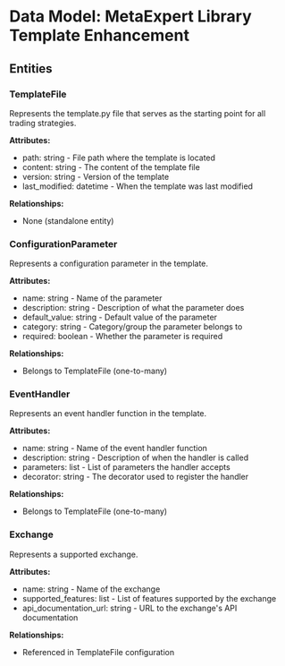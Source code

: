 # Data Model: MetaExpert Library Template Enhancement

## Entities

### TemplateFile
Represents the template.py file that serves as the starting point for all trading strategies.

**Attributes:**
- path: string - File path where the template is located
- content: string - The content of the template file
- version: string - Version of the template
- last_modified: datetime - When the template was last modified

**Relationships:**
- None (standalone entity)

### ConfigurationParameter
Represents a configuration parameter in the template.

**Attributes:**
- name: string - Name of the parameter
- description: string - Description of what the parameter does
- default_value: string - Default value of the parameter
- category: string - Category/group the parameter belongs to
- required: boolean - Whether the parameter is required

**Relationships:**
- Belongs to TemplateFile (one-to-many)

### EventHandler
Represents an event handler function in the template.

**Attributes:**
- name: string - Name of the event handler function
- description: string - Description of when the handler is called
- parameters: list - List of parameters the handler accepts
- decorator: string - The decorator used to register the handler

**Relationships:**
- Belongs to TemplateFile (one-to-many)

### Exchange
Represents a supported exchange.

**Attributes:**
- name: string - Name of the exchange
- supported_features: list - List of features supported by the exchange
- api_documentation_url: string - URL to the exchange's API documentation

**Relationships:**
- Referenced in TemplateFile configuration